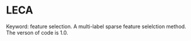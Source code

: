 # LECA
Keyword: feature selection.
A multi-label sparse feature selelction method.
The verson of code is 1.0.
